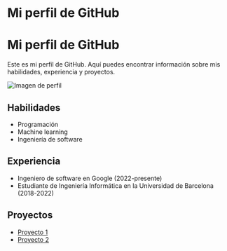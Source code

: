 <!DOCTYPE html>
<html lang="es">
<head>
  <h1>Mi perfil de GitHub</h1>
  <link rel="stylesheet" href="https://stackpath.bootstrapcdn.com/bootstrap/4.4.1/css/bootstrap.min.css">
</head>
<body>
  <div class="container">
    <div class="row">
      <div class="col-md-12">
        <h1>Mi perfil de GitHub</h1>
        <p>Este es mi perfil de GitHub. Aquí puedes encontrar información sobre mis habilidades, experiencia y proyectos.</p>
      </div>
    </div>
    <div class="row">
      <div class="col-md-4">
        <img src="https://avatars.githubusercontent.com/u/1234567890?v=4" class="rounded-circle" alt="Imagen de perfil">
      </div>
      <div class="col-md-8">
        <h2>Habilidades</h2>
        <ul>
          <li>Programación</li>
          <li>Machine learning</li>
          <li>Ingeniería de software</li>
        </ul>
        <h2>Experiencia</h2>
        <ul>
          <li>Ingeniero de software en Google (2022-presente)</li>
          <li>Estudiante de Ingeniería Informática en la Universidad de Barcelona (2018-2022)</li>
        </ul>
        <h2>Proyectos</h2>
        <ul>
          <li><a href="https://github.com/user/project1">Proyecto 1</a></li>
          <li><a href="https://github.com/user/project2">Proyecto 2</a></li>
        </ul>
      </div>
    </div>
  </div>
</body>
</html>
